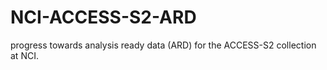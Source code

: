 # NCI-ACCESS-S2-ARD
progress towards analysis ready data (ARD) for the ACCESS-S2 collection at NCI.
